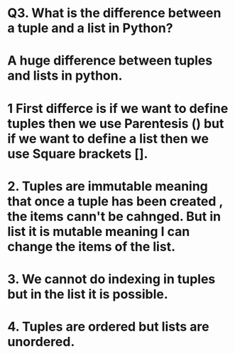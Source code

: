 # Q3. What is the difference between a tuple and a list in Python?

# A huge difference between tuples and lists in python. 

# 1 First differce is if we want to define tuples then we use Parentesis () but if we want to define a list then we use Square brackets [].

# 2. Tuples are immutable meaning that once a tuple has been created , the items cann't be cahnged. But in list it is mutable meaning  I can change the items of the list.

# 3. We cannot do indexing in tuples but in the list it is possible.

# 4. Tuples are ordered but lists are unordered. 